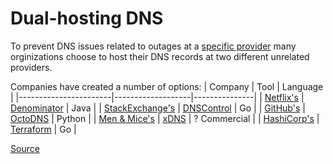Dual-hosting DNS
================

To prevent DNS issues related to outages at a [specific provider](https://en.wikipedia.org/wiki/2016_Dyn_cyberattack) 
many orginizations choose to host their DNS records at two different unrelated providers.

Companies have created a number of options:
| Company               | Tool              | Language      |
|-----------------------|-------------------|---------------|
| [Netflix's][1]        | [Denominator][2]  | Java          |
| [StackExchange's][3]  | [DNSControl][4]   | Go            |
| [GitHub's][5]         | [OctoDNS][6]      | Python        |
| [Men & Mice's][7]     | [xDNS][8]         | ? Commercial  |
| [HashiCorp's][9]      | [Terraform][10]   | Go            |



[Source](https://stackoverflow.com/a/47123907/429544)

[1]: https://medium.com/netflix-techblog/active-active-for-multi-regional-resiliency-c47719f6685b
[2]: https://github.com/Netflix/denominator
[3]: https://blog.serverfault.com/2017/04/11/introducing-dnscontrol-dns-as-code-has-arrived/
[4]: https://github.com/StackExchange/dnscontrol
[5]: https://githubengineering.com/enabling-split-authority-dns-with-octodns/
[6]: https://github.com/github/octodns
[7]: http://info.menandmice.com/blog/secure-your-dns-across-multiple-dns-service-platforms-with-men-mice-xdns-redundancy
[8]: https://www.menandmice.com/wp-content/uploads/2017/06/Menandxdns-2.pdf
[9]: https://www.hashicorp.com/blog/terraform-announcement
[10]: https://github.com/hashicorp/terraform
